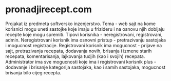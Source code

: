 # pronadjirecept.com
Projakat iz predmeta softversko inzenjerstvo.
Tema - web sajt na kome korisnici mogu uneti sastojke koje imaju u frizideru i na osnovu njih dobijaju recepte koje mogu spremiti.
Tipovi korisnika - neregistrovani, registrovani, admin.
Neregistrovani korisnik ima osnovni pristup - pretrazivanju sastojaka i mogucnost registracije.
Registrovani korisnik ima mogucnost - prijave na sajt, pretrazivanja recepata, dodavanja novih, brisanja i izmene starih recepata, komentarisanja, lajkovanja tudjih (kao i svojih) recepata.
Administrator ima sve mogucnosti koje ima i registrovani korisnik plus - dodavanje i brisanje kategorija sastojaka, kao i samih sastojaka, mogucnost brisanja bilo cijeg recepta.
